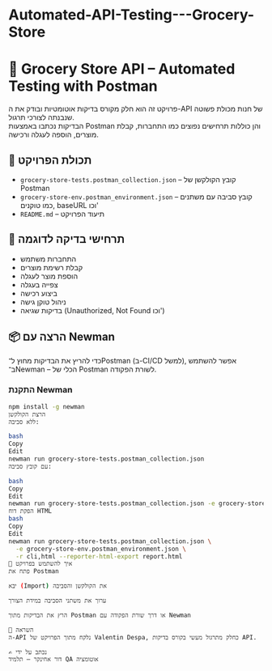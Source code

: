 # Automated-API-Testing---Grocery-Store

# 🛒 Grocery Store API – Automated Testing with Postman

פרויקט זה הוא חלק מקורס בדיקות אוטומטיות ובודק את ה-API של חנות מכולת פשוטה שנבנתה לצורכי תרגול.  
הבדיקות נכתבו באמצעות Postman והן כוללות תרחישים נפוצים כמו התחברות, קבלת מוצרים, הוספה לעגלה ורכישה.

## 🚀 תכולת הפרויקט

- `grocery-store-tests.postman_collection.json` – קובץ הקולקשן של Postman
- `grocery-store-env.postman_environment.json` – קובץ סביבה עם משתנים כמו טוקנים, baseURL וכו'
- `README.md` – תיעוד הפרויקט

## 🧪 תרחישי בדיקה לדוגמה

- התחברות משתמש
- קבלת רשימת מוצרים
- הוספת מוצר לעגלה
- צפייה בעגלה
- ביצוע רכישה
- ניהול טוקן גישה
- בדיקות שגיאה (Unauthorized, Not Found וכו')

## 📦 הרצה עם Newman

כדי להריץ את הבדיקות מחוץ ל־Postman (ב-CI/CD למשל), אפשר להשתמש ב־Newman – הכלי של Postman לשורת הפקודה.

### התקנת Newman

```bash
npm install -g newman
הרצת הקולקשן
ללא סביבה:

bash
Copy
Edit
newman run grocery-store-tests.postman_collection.json
עם קובץ סביבה:

bash
Copy
Edit
newman run grocery-store-tests.postman_collection.json -e grocery-store-env.postman_environment.json
הפקת דוח HTML
bash
Copy
Edit
newman run grocery-store-tests.postman_collection.json \
  -e grocery-store-env.postman_environment.json \
  -r cli,html --reporter-html-export report.html
📂 איך להשתמש בפרויקט
פתח את Postman

יבא (Import) את הקולקשן והסביבה

ערוך את משתני הסביבה במידת הצורך

הרץ את הבדיקות מתוך Postman או דרך שורת הפקודה עם Newman

🧠 השראה
ה-API נלקח מתוך הפרויקט של Valentin Despa, כחלק מתרגול מעשי בקורס בדיקות API.

✍️ נכתב על ידי
דור אחינקר – תלמיד QA אוטומציה
